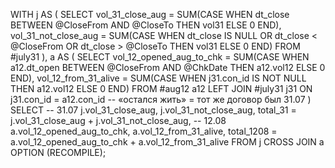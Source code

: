 WITH j AS (
  SELECT
    vol_31_close_aug     = SUM(CASE WHEN dt_close BETWEEN @CloseFrom AND @CloseTo THEN vol31 ELSE 0 END),
    vol_31_not_close_aug = SUM(CASE WHEN dt_close IS NULL OR dt_close < @CloseFrom OR dt_close > @CloseTo THEN vol31 ELSE 0 END)
  FROM #july31
),
a AS (
  SELECT
    vol_12_opened_aug_to_chk = SUM(CASE WHEN a12.dt_open BETWEEN @CloseFrom AND @ChkDate THEN a12.vol12 ELSE 0 END),
    vol_12_from_31_alive     = SUM(CASE WHEN j31.con_id IS NOT NULL THEN a12.vol12 ELSE 0 END)
  FROM #aug12 a12
  LEFT JOIN #july31 j31 ON j31.con_id = a12.con_id  -- «остался жить» = тот же договор был 31.07
)
SELECT
  -- 31.07
  j.vol_31_close_aug,
  j.vol_31_not_close_aug,
  total_31 = j.vol_31_close_aug + j.vol_31_not_close_aug,
  -- 12.08
  a.vol_12_opened_aug_to_chk,
  a.vol_12_from_31_alive,
  total_1208 = a.vol_12_opened_aug_to_chk + a.vol_12_from_31_alive
FROM j CROSS JOIN a
OPTION (RECOMPILE);
